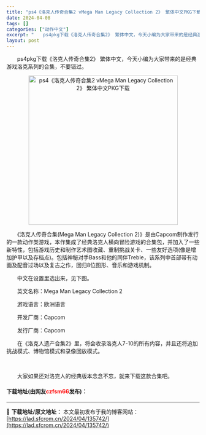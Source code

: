 ```yaml
---
title: "ps4《洛克人传奇合集2 vMega Man Legacy Collection 2》 繁体中文PKG下载"
date: 2024-04-08
tags: []
categories: ["动作中文"]
excerpt: "　　ps4pkg下载《洛克人传奇合集2》 繁体中文，今天小编为大家带来的是经典游戏洛克系列的合集，不要错过。 　　《洛克人传奇合集(Mega Man Legacy Collection 2)》是由Capcom制作发行的一款动作类游戏，本作集成了经典洛克人横向冒险游戏的合集包，并加入了一些新特性，包括&hellip;"
layout: post
---
```


 <p>　　ps4pkg下载《洛克人传奇合集2》 繁体中文，今天小编为大家带来的是经典游戏洛克系列的合集，不要错过。</p> <p align="center"><img align="" border="0" src="https://lad.sfcrom.cn/wp-content/uploads/2024/04/20240408_6613573b589da.webp" width="389" alt="ps4《洛克人传奇合集2 vMega Man Legacy Collection 2》 繁体中文PKG下载" /></p> <p>　　《洛克人传奇合集(Mega Man Legacy Collection 2)》是由Capcom制作发行的一款动作类游戏，本作集成了经典洛克人横向冒险游戏的合集包，并加入了一些新特性，包括游戏历史和制作艺术图收藏、重制挑战关卡、一些友好选项(像是增加护甲以及存档点)。包括神秘对手Bass和他的同伴Treble，该系列中首部带有动画及配音过场以及复古之作，回归8位图形、音乐和游戏机制。</p> <p>　　中文在设置里选出来，见下图。</p> <p>　　英文名称：Mega Man Legacy Collection 2</p> <p>　　游戏语言：欧洲语言</p> <p>　　开发厂商：Capcom</p> <p>　　发行厂商：Capcom</p> <p>　　在《洛克人遗产合集2》里，将会收录洛克人7-10的所有内容，并且还将追加挑战模式、博物馆模式和录像回放模式。</p> <p>&nbsp;</p> <p>　　大家如果还对洛克人的经典版本念念不忘，就来下载这款合集吧。</p> <p><h4>下载地址(由网友<font color="red">czfsm66</font>发布)：</h4></p> 

---
📖 **下载地址/原文地址：** 本文最初发布于我的博客网站：[https://lad.sfcrom.cn/2024/04/135742/](https://lad.sfcrom.cn/2024/04/135742/)

